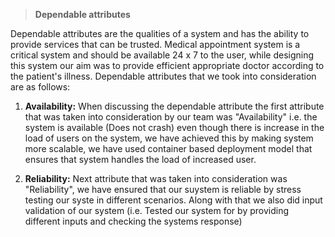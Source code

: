 >**Dependable attributes**

Dependable attributes are the qualities of a system and has the ability to provide services that can be trusted. Medical appointment system is a critical system and should be available 24 x 7 to the user, while designing this system our aim was to provide efficient appropriate doctor according to the patient's  illness. Dependable attributes that we took into consideration are as follows:

1. **Availability:** When discussing the dependable attribute the first attribute that was taken into consideration by our team was "Availability" i.e. the system is available (Does not crash) even though there is increase in the load of users on the system, we have achieved this by making system more scalable, we have used container based deployment model that ensures that system handles the load of increased user.

2. **Reliability:** Next attribute that was taken into consideration was "Reliability", we have ensured that our suystem is reliable by stress testing our syste  in different scenarios. Along with that we also did input validation of our system (i.e. Tested our system for by providing different inputs and checking the systems response)
